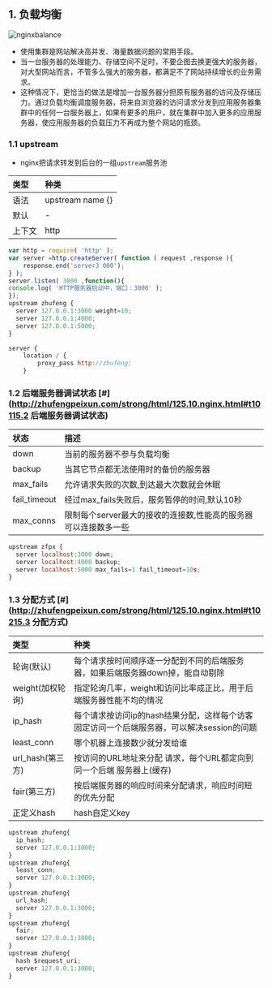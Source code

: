 ## 1. 负载均衡

![nginxbalance](http://img.zhufengpeixun.cn/nginxbalance.jpg)

- 使用集群是网站解决高并发、海量数据问题的常用手段。
- 当一台服务器的处理能力、存储空间不足时，不要企图去换更强大的服务器，对大型网站而言，不管多么强大的服务器，都满足不了网站持续增长的业务需求。
- 这种情况下，更恰当的做法是增加一台服务器分担原有服务器的访问及存储压力。通过负载均衡调度服务器，将来自浏览器的访问请求分发到应用服务器集群中的任何一台服务器上，如果有更多的用户，就在集群中加入更多的应用服务器，使应用服务器的负载压力不再成为整个网站的瓶颈。

### 1.1 upstream

- nginx把请求转发到后台的一组`upstream`服务池

| 类型   | 种类             |
| :----- | :--------------- |
| 语法   | upstream name {} |
| 默认   | -                |
| 上下文 | http             |

```js
var http = require( 'http' );
var server =http.createServer( function ( request ,response ){
    response.end('server3 000');
} );
server.listen( 3000 ,function(){
console.log( 'HTTP服务器启动中，端口：3000' );
});
upstream zhufeng {
  server 127.0.0.1:3000 weight=10;
  server 127.0.0.1:4000;
  server 127.0.0.1:5000;
}

server {
    location / {
        proxy_pass http://zhufeng;
    }
```

### 1.2 后端服务器调试状态 [#](http://zhufengpeixun.com/strong/html/125.10.nginx.html#t10115.2 后端服务器调试状态)

| 状态         | 描述                                                         |
| :----------- | :----------------------------------------------------------- |
| down         | 当前的服务器不参与负载均衡                                   |
| backup       | 当其它节点都无法使用时的备份的服务器                         |
| max_fails    | 允许请求失败的次数,到达最大次数就会休眠                      |
| fail_timeout | 经过max_fails失败后，服务暂停的时间,默认10秒                 |
| max_conns    | 限制每个server最大的接收的连接数,性能高的服务器可以连接数多一些 |

```js
upstream zfpx {
  server localhost:3000 down;
  server localhost:4000 backup;
  server localhost:5000 max_fails=1 fail_timeout=10s;
}
```

### 1.3 分配方式 [#](http://zhufengpeixun.com/strong/html/125.10.nginx.html#t10215.3 分配方式)

| 类型             | 种类                                                         |
| :--------------- | :----------------------------------------------------------- |
| 轮询(默认)       | 每个请求按时间顺序逐一分配到不同的后端服务器，如果后端服务器down掉，能自动剔除 |
| weight(加权轮询) | 指定轮询几率，weight和访问比率成正比，用于后端服务器性能不均的情况 |
| ip_hash          | 每个请求按访问ip的hash结果分配，这样每个访客固定访问一个后端服务器，可以解决session的问题 |
| least_conn       | 哪个机器上连接数少就分发给谁                                 |
| url_hash(第三方) | 按访问的URL地址来分配 请求，每个URL都定向到同一个后端 服务器上(缓存) |
| fair(第三方)     | 按后端服务器的响应时间来分配请求，响应时间短的优先分配       |
| 正定义hash       | hash自定义key                                                |

```js
upstream zhufeng{
  ip_hash;
  server 127.0.0.1:3000;
}
upstream zhufeng{
  least_conn;
  server 127.0.0.1:3000;
}
upstream zhufeng{
  url_hash;
  server 127.0.0.1:3000;
}
upstream zhufeng{
  fair;
  server 127.0.0.1:3000;
}
upstream zhufeng{
  hash $request_uri;
  server 127.0.0.1:3000;
}
```

